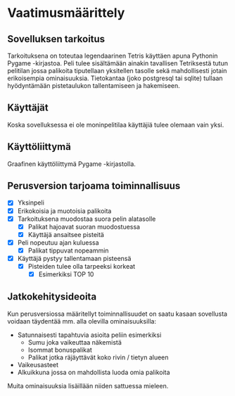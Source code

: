 # Vaatimusmäärittely

## Sovelluksen tarkoitus

Tarkoituksena on toteutaa legendaarinen Tetris käyttäen apuna Pythonin Pygame -kirjastoa. Peli tulee sisältämään ainakin tavallisen Tetriksestä tutun pelitilan jossa palikoita tiputellaan yksitellen tasolle sekä mahdollisesti jotain erikoisempia ominaisuuksia. Tietokantaa (joko postgresql tai sqlite) tullaan hyödyntämään pistetaulukon tallentamiseen ja hakemiseen.

## Käyttäjät

Koska sovelluksessa ei ole moninpelitilaa käyttäjiä tulee olemaan vain yksi.

## Käyttöliittymä

Graafinen käyttöliittymä Pygame -kirjastolla.

## Perusversion tarjoama toiminnallisuus

- [x] Yksinpeli
- [x] Erikokoisia ja muotoisia palikoita
- [x] Tarkoituksena muodostaa suora pelin alatasolle
  - [x] Palikat hajoavat suoran muodostuessa
  - [x] Käyttäjä ansaitsee pisteitä
- [x] Peli nopeutuu ajan kuluessa
  - [x] Palikat tippuvat nopeammin
- [x] Käyttäjä pystyy tallentamaan pisteensä
  - [x] Pisteiden tulee olla tarpeeksi korkeat
    - [x] Esimerkiksi TOP 10

## Jatkokehitysideoita

Kun perusversiossa määritellyt toiminnallisuudet on saatu kasaan sovellusta voidaan täydentää mm. alla olevilla ominaisuuksilla:

- Satunnaisesti tapahtuvia asioita peliin esimerkiksi
  - Sumu joka vaikeuttaa näkemistä
  - Isommat bonuspalikat
  - Palikat jotka räjäyttävät koko rivin / tietyn alueen
- Vaikeusasteet
- Alkuikkuna jossa on mahdollista luoda omia palikoita

Muita ominaisuuksia lisäillään niiden sattuessa mieleen.
